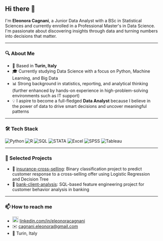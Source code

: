 ## Hi there 👋

I'm **Eleonora Cagnani**, a Junior Data Analyst with a BSc in Statistical Sciences and currently enrolled in a Professional Master's in Data Science.  
I'm passionate about discovering insights through data and turning numbers into decisions that matter.

---

### 🔍 About Me

- 📍 Based in **Turin, Italy**
- 🎓 Currently studying Data Science with a focus on Python, Machine Learning, and Big Data
- 📊 Strong background in statistics, reporting, and analytical thinking
  (further enhanced by hands-on experience in high-problem-solving environments such as IT support)
- 💡 I aspire to become a full-fledged **Data Analyst** because I believe in the power of data to drive smart decisions and uncover meaningful patterns 

---

### 🛠 Tech Stack

![Python](https://img.shields.io/badge/PYTHON-3776AB?style=for-the-badge&logo=python&logoColor=white)
![R](https://img.shields.io/badge/R-276DC3?style=for-the-badge&logo=r&logoColor=white)
![SQL](https://img.shields.io/badge/SQL-4479A1?style=for-the-badge&logo=postgresql&logoColor=white)
![STATA](https://img.shields.io/badge/STATA-005CA0?style=for-the-badge&logoColor=white)
![Excel](https://img.shields.io/badge/EXCEL-217346?style=for-the-badge&logo=microsoft-excel&logoColor=white)
![SPSS](https://img.shields.io/badge/SPSS-FF0000?style=for-the-badge&logoColor=white)
![Tableau](https://img.shields.io/badge/TABLEAU-E97627?style=for-the-badge&logo=tableau&logoColor=white)

---

### 📂 Selected Projects

- 🧠 [insurance-cross-selling](https://github.com/eleonoracagnani/insurance-cross-selling): Binary classification project to predict customer response to a cross-selling offer using Logistic Regression and Decision Tree  
- 🏦 [bank-client-analysis](https://github.com/eleonoracagnani/bank-client-analysis): SQL-based feature engineering project for customer behavior analysis in banking

---

### 📫 How to reach me

- <img src="https://cdn.jsdelivr.net/gh/devicons/devicon/icons/linkedin/linkedin-original.svg" alt="LinkedIn" width="20"/> [linkedin.com/in/eleonoracagnani](www.linkedin.com/in/eleonora-cagnani-5724b0275)  
- ✉️ [cagnani.eleonora@gmail.com](mailto:cagnani.eleonora@gmail.com)
- 📍 Turin, Italy
